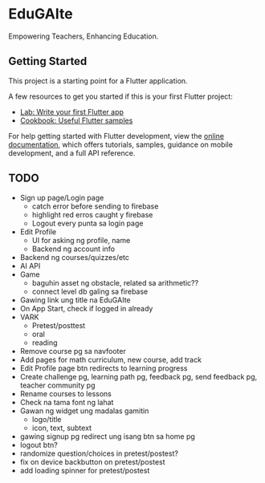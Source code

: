 # EduGAIte

Empowering Teachers, Enhancing Education.

## Getting Started

This project is a starting point for a Flutter application.

A few resources to get you started if this is your first Flutter project:

- [Lab: Write your first Flutter app](https://docs.flutter.dev/get-started/codelab)
- [Cookbook: Useful Flutter samples](https://docs.flutter.dev/cookbook)

For help getting started with Flutter development, view the
[online documentation](https://docs.flutter.dev/), which offers tutorials,
samples, guidance on mobile development, and a full API reference.

## TODO

- Sign up page/Login page
  - catch error before sending to firebase
  - highlight red erros caught y firebase
  - Logout every punta sa login page
- Edit Profile
  - UI for asking ng profile, name
  - Backend ng account info
- Backend ng courses/quizzes/etc
- AI API
- Game
  - baguhin asset ng obstacle, related sa arithmetic??
  - connect level db galing sa firebase
- Gawing link ung title na EduGAIte
- On App Start, check if logged in already
- VARK
  - Pretest/posttest
  - oral
  - reading
- Remove course pg sa navfooter
- Add pages for math curriculum, new course, add track
- Edit Profile page btn redirects to learning progress
- Create challenge pg, learning path pg, feedback pg, send feedback pg, teacher community pg
- Rename courses to lessons
- Check na tama font ng lahat
- Gawan ng widget ung madalas gamitin
  - logo/title
  - icon, text, subtext
- gawing signup pg redirect ung isang btn sa home pg
- logout btn?
- randomize question/choices in pretest/postest?
- fix on device backbutton on pretest/postest
- add loading spinner for pretest/postest
